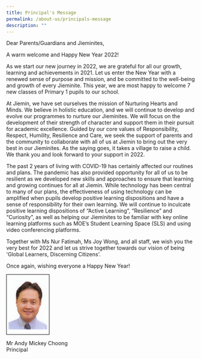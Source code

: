 ```yaml
---
title: Principal's Message
permalink: /about-us/principals-message
description: ""
---
```

Dear Parents/Guardians and Jieminites,

  

A warm welcome and Happy New Year 2022! 

  

As we start our new journey in 2022, we are grateful for all our growth, learning and achievements in 2021. Let us enter the New Year with a renewed sense of purpose and mission, and be committed to the well-being and growth of every Jieminite. This year, we are most happy to welcome 7 new classes of Primary 1 pupils to our school.

  

At Jiemin, we have set ourselves the mission of Nurturing Hearts and Minds. We believe in holistic education, and we will continue to develop and evolve our programmes to nurture our Jieminites. We will focus on the development of their strength of character and support them in their pursuit for academic excellence. Guided by our core values of Responsibility, Respect, Humility, Resilience and Care, we seek the support of parents and the community to collaborate with all of us at Jiemin to bring out the very best in our Jieminites. As the saying goes, it takes a village to raise a child. We thank you and look forward to your support in 2022.

  

The past 2 years of living with COVID-19 has certainly affected our routines and plans. The pandemic has also provided opportunity for all of us to be resilient as we developed new skills and approaches to ensure that learning and growing continues for all at Jiemin. While technology has been central to many of our plans, the effectiveness of using technology can be amplified when pupils develop positive learning dispositions and have a sense of responsibility for their own learning. We will continue to inculcate positive learning dispositions of “Active Learning”, “Resilience” and “Curiosity”, as well as helping our Jieminites to be familiar with key online learning platforms such as MOE’s Student Learning Space (SLS) and using video conferencing platforms.

Together with Ms Nur Fatimah, Ms Joy Wong, and all staff, we wish you the very best for 2022 and let us strive together towards our vision of being 'Global Learners, Discerning Citizens’. 
  

Once again, wishing everyone a Happy New Year!

<style type="text/css">
.tg  {border-collapse:collapse;border-spacing:0;}
.tg td{border-color:black;border-style:solid;border-width:1px;font-family:Arial, sans-serif;font-size:14px;
  overflow:hidden;padding:10px 5px;word-break:normal;}
.tg th{border-color:black;border-style:solid;border-width:1px;font-family:Arial, sans-serif;font-size:14px;
  font-weight:normal;overflow:hidden;padding:10px 5px;word-break:normal;}
.tg .tg-0lax{text-align:left;vertical-align:top}
</style>
<table class="tg" style="undefined;table-layout: fixed; width: 115px">
<colgroup>
<col style="width: 115px">
</colgroup>
<tbody>
  <tr>
    <td class="tg-0lax"><img src="/images/mr%20andy%20mickey%20choong%20(1).jpeg"></td>
  </tr>
</tbody>
</table>
Mr Andy Mickey Choong     
<br>Principal